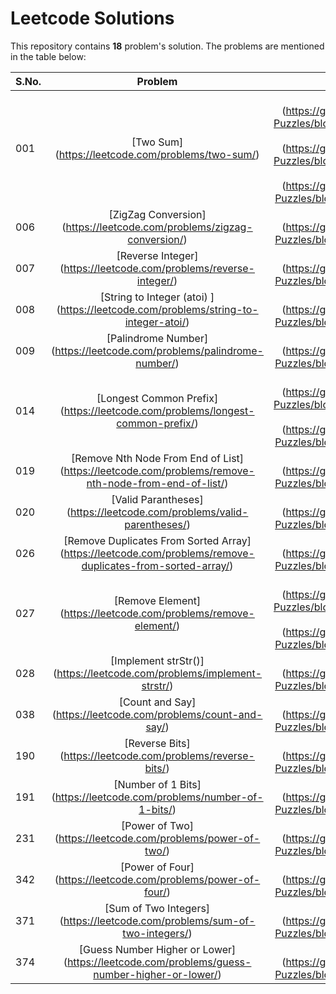 # Leetcode Solutions

This repository contains **18** problem's solution. The problems are mentioned in the table below:

S.No.|Problem | Implementation | Difficulty
--- | :---: | :---: | :---:
001 | [Two Sum] (https://leetcode.com/problems/two-sum/) | C++: [Solution 01] (https://github.com/sarsjits/Programming-Puzzles/blob/master/leetcode/P001S01.cpp), [Solution 02] (https://github.com/sarsjits/Programming-Puzzles/blob/master/leetcode/P001S02.cpp), [Solution 03] (https://github.com/sarsjits/Programming-Puzzles/blob/master/leetcode/P001S03.cpp) | Easy
006 | [ZigZag Conversion] (https://leetcode.com/problems/zigzag-conversion/) | C++: [Solution 01] (https://github.com/sarsjits/Programming-Puzzles/blob/master/leetcode/P006S01.cpp) | Easy
007 | [Reverse Integer] (https://leetcode.com/problems/reverse-integer/) | C++: [Solution 01] (https://github.com/sarsjits/Programming-Puzzles/blob/master/leetcode/P007S01.cpp) | Easy
008 | [String to Integer (atoi) ] (https://leetcode.com/problems/string-to-integer-atoi/) | C++: [Solution 01] (https://github.com/sarsjits/Programming-Puzzles/blob/master/leetcode/P008S01.cpp) | Easy
009 | [Palindrome Number] (https://leetcode.com/problems/palindrome-number/) | C++: [Solution 01] (https://github.com/sarsjits/Programming-Puzzles/blob/master/leetcode/P009S01.cpp) | Easy
014 | [Longest Common Prefix] (https://leetcode.com/problems/longest-common-prefix/) | C++: [Solution 01] (https://github.com/sarsjits/Programming-Puzzles/blob/master/leetcode/P014S01.cpp), [Solution 02] (https://github.com/sarsjits/Programming-Puzzles/blob/master/leetcode/P014S02.cpp) | Easy
019 | [Remove Nth Node From End of List] (https://leetcode.com/problems/remove-nth-node-from-end-of-list/) | C++: [Solution 01] (https://github.com/sarsjits/Programming-Puzzles/blob/master/leetcode/P019S01.cpp) | Easy
020 | [Valid Parantheses] (https://leetcode.com/problems/valid-parentheses/) | C++: [Solution 01] (https://github.com/sarsjits/Programming-Puzzles/blob/master/leetcode/P020S01.cpp) | Easy
026 | [Remove Duplicates From Sorted Array] (https://leetcode.com/problems/remove-duplicates-from-sorted-array/) | C++: [Solution 01] (https://github.com/sarsjits/Programming-Puzzles/blob/master/leetcode/P026S01.cpp) | Easy
027 | [Remove Element] (https://leetcode.com/problems/remove-element/) | C++: [Solution 01] (https://github.com/sarsjits/Programming-Puzzles/blob/master/leetcode/P027S01.cpp), [Solution 02] (https://github.com/sarsjits/Programming-Puzzles/blob/master/leetcode/P027S02.cpp) | Easy
028 | [Implement strStr()] (https://leetcode.com/problems/implement-strstr/) | C++: [Solution 01] (https://github.com/sarsjits/Programming-Puzzles/blob/master/leetcode/P028S01.cpp) | Easy
038 | [Count and Say] (https://leetcode.com/problems/count-and-say/) | C++: [Solution 01] (https://github.com/sarsjits/Programming-Puzzles/blob/master/leetcode/P038S01.cpp) | Easy
190 | [Reverse Bits] (https://leetcode.com/problems/reverse-bits/) | C++: [Solution 01] (https://github.com/sarsjits/Programming-Puzzles/blob/master/leetcode/P190S01.cpp) | Easy
191 | [Number of 1 Bits] (https://leetcode.com/problems/number-of-1-bits/) | C++: [Solution 01] (https://github.com/sarsjits/Programming-Puzzles/blob/master/leetcode/P191S01.cpp) | Easy
231 | [Power of Two] (https://leetcode.com/problems/power-of-two/) | C++: [Solution 01] (https://github.com/sarsjits/Programming-Puzzles/blob/master/leetcode/P231S01.cpp) | Easy
342 | [Power of Four] (https://leetcode.com/problems/power-of-four/) | C++: [Solution 01] (https://github.com/sarsjits/Programming-Puzzles/blob/master/leetcode/P342S01.cpp) | Easy
371 | [Sum of Two Integers] (https://leetcode.com/problems/sum-of-two-integers/) | C++: [Solution 01] (https://github.com/sarsjits/Programming-Puzzles/blob/master/leetcode/P371S01.cpp) | Easy
374 | [Guess Number Higher or Lower] (https://leetcode.com/problems/guess-number-higher-or-lower/) | C++: [Solution 01] (https://github.com/sarsjits/Programming-Puzzles/blob/master/leetcode/P374S01.cpp) | Easy
